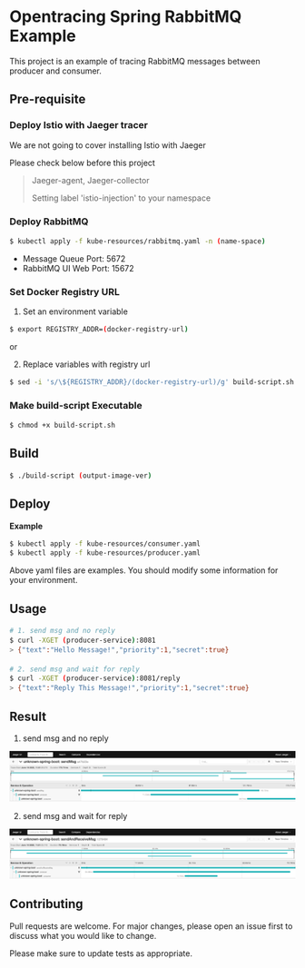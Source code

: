 # Opentracing Spring RabbitMQ Example

This project is an example of tracing RabbitMQ messages between producer and consumer.

## Pre-requisite

### Deploy Istio with Jaeger tracer

We are not going to cover installing Istio with Jaeger

Please check below before this project

> Jaeger-agent, Jaeger-collector
>
> Setting label 'istio-injection' to your namespace

### Deploy RabbitMQ

```bash
$ kubectl apply -f kube-resources/rabbitmq.yaml -n (name-space)
```
- Message Queue Port: 5672
- RabbitMQ UI Web Port: 15672

### Set Docker Registry URL

1. Set an environment variable
```bash
$ export REGISTRY_ADDR=(docker-registry-url)
```
or

2. Replace variables with registry url
```bash
$ sed -i 's/\${REGISTRY_ADDR}/(docker-registry-url)/g' build-script.sh
```

### Make build-script Executable

```bash
$ chmod +x build-script.sh
```

## Build

```bash
$ ./build-script (output-image-ver)
```

## Deploy

**Example**
```bash
$ kubectl apply -f kube-resources/consumer.yaml
$ kubectl apply -f kube-resources/producer.yaml
```
Above yaml files are examples. You should modify some information for your environment.

## Usage

```bash
# 1. send msg and no reply
$ curl -XGET (producer-service):8081
> {"text":"Hello Message!","priority":1,"secret":true}

# 2. send msg and wait for reply
$ curl -XGET (producer-service):8081/reply
> {"text":"Reply This Message!","priority":1,"secret":true}
```

## Result

1. send msg and no reply

![case1-figure](figures/case1-figure.png)


2. send msg and wait for reply

![case2-figure](figures/case2-figure.png)


## Contributing
Pull requests are welcome. For major changes, please open an issue first to discuss what you would like to change.

Please make sure to update tests as appropriate.
